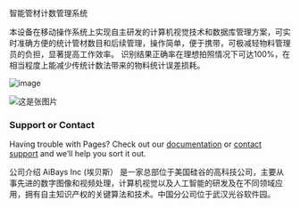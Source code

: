 智能管材计数管理系统

本设备在移动操作系统上实现⾃主研发的计算机视觉技术和数据库管理⽅案，可实时准确⽅便的统计管材数⽬和后续管理，操作简单，便于携带，可极减轻物料管理员的负担，显著提高工作效率。
识别结果正确率在理想拍照情况下可达100%，在相当程度上能减少传统计数法带来的物料统计误差损耗。


![image](/blob/master/p1.png)

![这是张图片](/path/to/im)


### Support or Contact

Having trouble with Pages? Check out our [documentation](https://help.github.com/categories/github-pages-basics/) or [contact support](https://github.com/contact) and we’ll help you sort it out.

公司介绍 
AiBays Inc (埃贝斯） 
是一家总部位于美国硅谷的高科技公司，主要从事先进的数字图像和视频处理，计算机视觉以及人工智能的研发及在不同领域应用，拥有自主知识产权的关键算法和技术。中国分公司位于武汉光谷软件园。